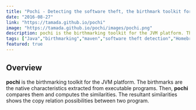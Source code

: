 ```yaml
---
title: "Pochi - Detecting the software theft, the birthmark toolkit for the JVM platform."
date: "2016-08-27"
link: "https://tamada.github.io/pochi"
image: "https://tamada.github.io/pochi/images/pochi.png"
description: pochi is the birthmarking toolkit for the JVM platform. The birthmarks are the native characteristics extracted from executable programs. Then, pochi compares them and computes the similarities. The resultant similarities shows the copy relation possibilities between two program.
tags: ["Java","birthmarking","maven","software theft detection","Homebrew","bash/shell","GitHub"]
featured: true
---
```


## Overview

**pochi** is the birthmarking toolkit for the JVM platform. The birthmarks are the native characteristics extracted from executable programs. Then, **pochi** compares them and computes the similarities. The resultant similarities shows the copy relation possibilities between two program.



